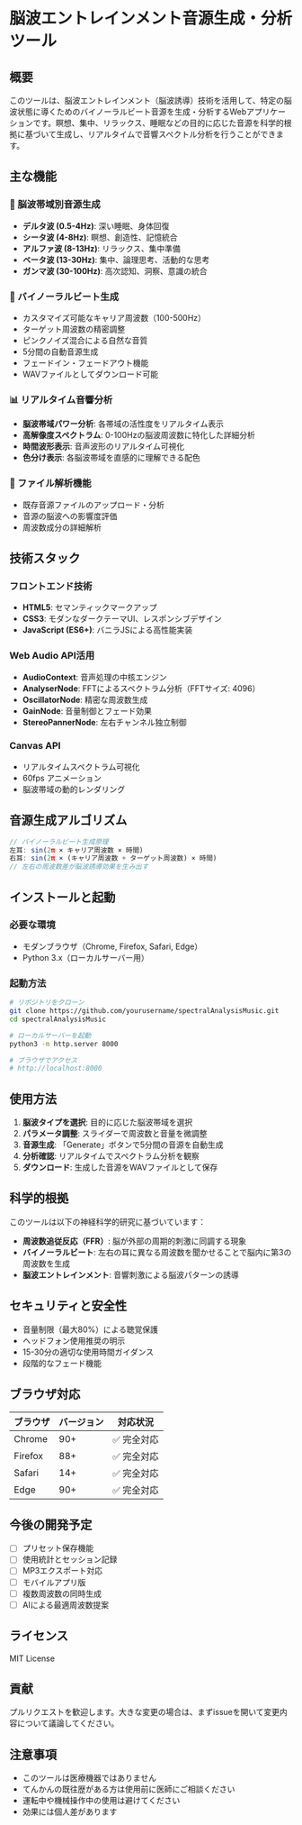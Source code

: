 # 脳波エントレインメント音源生成・分析ツール

## 概要
このツールは、脳波エントレインメント（脳波誘導）技術を活用して、特定の脳波状態に導くためのバイノーラルビート音源を生成・分析するWebアプリケーションです。瞑想、集中、リラックス、睡眠などの目的に応じた音源を科学的根拠に基づいて生成し、リアルタイムで音響スペクトル分析を行うことができます。

## 主な機能

### 🧠 脳波帯域別音源生成
- **デルタ波 (0.5-4Hz)**: 深い睡眠、身体回復
- **シータ波 (4-8Hz)**: 瞑想、創造性、記憶統合
- **アルファ波 (8-13Hz)**: リラックス、集中準備
- **ベータ波 (13-30Hz)**: 集中、論理思考、活動的な思考
- **ガンマ波 (30-100Hz)**: 高次認知、洞察、意識の統合

### 🎵 バイノーラルビート生成
- カスタマイズ可能なキャリア周波数（100-500Hz）
- ターゲット周波数の精密調整
- ピンクノイズ混合による自然な音質
- 5分間の自動音源生成
- フェードイン・フェードアウト機能
- WAVファイルとしてダウンロード可能

### 📊 リアルタイム音響分析
- **脳波帯域パワー分析**: 各帯域の活性度をリアルタイム表示
- **高解像度スペクトラム**: 0-100Hzの脳波周波数に特化した詳細分析
- **時間波形表示**: 音声波形のリアルタイム可視化
- **色分け表示**: 各脳波帯域を直感的に理解できる配色

### 📁 ファイル解析機能
- 既存音源ファイルのアップロード・分析
- 音源の脳波への影響度評価
- 周波数成分の詳細解析

## 技術スタック

### フロントエンド技術
- **HTML5**: セマンティックマークアップ
- **CSS3**: モダンなダークテーマUI、レスポンシブデザイン
- **JavaScript (ES6+)**: バニラJSによる高性能実装

### Web Audio API活用
- **AudioContext**: 音声処理の中核エンジン
- **AnalyserNode**: FFTによるスペクトラム分析（FFTサイズ: 4096）
- **OscillatorNode**: 精密な周波数生成
- **GainNode**: 音量制御とフェード効果
- **StereoPannerNode**: 左右チャンネル独立制御

### Canvas API
- リアルタイムスペクトラム可視化
- 60fps アニメーション
- 脳波帯域の動的レンダリング

## 音源生成アルゴリズム

```javascript
// バイノーラルビート生成原理
左耳: sin(2π × キャリア周波数 × 時間)
右耳: sin(2π × (キャリア周波数 + ターゲット周波数) × 時間)
// 左右の周波数差が脳波誘導効果を生み出す
```

## インストールと起動

### 必要な環境
- モダンブラウザ（Chrome, Firefox, Safari, Edge）
- Python 3.x（ローカルサーバー用）

### 起動方法
```bash
# リポジトリをクローン
git clone https://github.com/yourusername/spectralAnalysisMusic.git
cd spectralAnalysisMusic

# ローカルサーバーを起動
python3 -m http.server 8000

# ブラウザでアクセス
# http://localhost:8000
```

## 使用方法

1. **脳波タイプを選択**: 目的に応じた脳波帯域を選択
2. **パラメータ調整**: スライダーで周波数と音量を微調整
3. **音源生成**: 「Generate」ボタンで5分間の音源を自動生成
4. **分析確認**: リアルタイムでスペクトラム分析を観察
5. **ダウンロード**: 生成した音源をWAVファイルとして保存

## 科学的根拠

このツールは以下の神経科学的研究に基づいています：
- **周波数追従反応（FFR）**: 脳が外部の周期的刺激に同調する現象
- **バイノーラルビート**: 左右の耳に異なる周波数を聞かせることで脳内に第3の周波数を生成
- **脳波エントレインメント**: 音響刺激による脳波パターンの誘導

## セキュリティと安全性

- 音量制限（最大80%）による聴覚保護
- ヘッドフォン使用推奨の明示
- 15-30分の適切な使用時間ガイダンス
- 段階的なフェード機能

## ブラウザ対応

| ブラウザ | バージョン | 対応状況 |
|---------|-----------|----------|
| Chrome | 90+ | ✅ 完全対応 |
| Firefox | 88+ | ✅ 完全対応 |
| Safari | 14+ | ✅ 完全対応 |
| Edge | 90+ | ✅ 完全対応 |

## 今後の開発予定

- [ ] プリセット保存機能
- [ ] 使用統計とセッション記録
- [ ] MP3エクスポート対応
- [ ] モバイルアプリ版
- [ ] 複数周波数の同時生成
- [ ] AIによる最適周波数提案

## ライセンス

MIT License

## 貢献

プルリクエストを歓迎します。大きな変更の場合は、まずissueを開いて変更内容について議論してください。

## 注意事項

- このツールは医療機器ではありません
- てんかんの既往歴がある方は使用前に医師にご相談ください
- 運転中や機械操作中の使用は避けてください
- 効果には個人差があります
